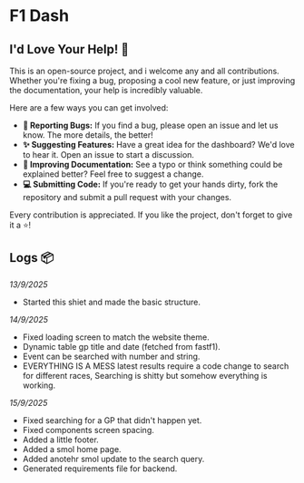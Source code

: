 # F1 Dash

## I'd Love Your Help! 🤝

This is an open-source project, and i welcome any and all contributions. Whether you're fixing a bug, proposing a cool new feature, or just improving the documentation, your help is incredibly valuable.

Here are a few ways you can get involved:

* **🐛 Reporting Bugs:** If you find a bug, please open an issue and let us know. The more details, the better!
* **✨ Suggesting Features:** Have a great idea for the dashboard? We'd love to hear it. Open an issue to start a discussion.
* **📝 Improving Documentation:** See a typo or think something could be explained better? Feel free to suggest a change.
* **💻 Submitting Code:** If you're ready to get your hands dirty, fork the repository and submit a pull request with your changes.

Every contribution is appreciated. If you like the project, don't forget to give it a ⭐!


## Logs 📦

*13/9/2025*
- Started this shiet and made the basic structure.

*14/9/2025*
- Fixed loading screen to match the website theme.
- Dynamic table gp title and date (fetched from fastf1).
- Event can be searched with number and string.
- EVERYTHING IS A MESS latest results require a code change to search for different races, Searching is shitty but somehow everything is working.

*15/9/2025*
- Fixed searching for a GP that didn't happen yet.
- Fixed components screen spacing.
- Added a little footer.
- Added a smol home page.
- Added anotehr smol update to the search query.
- Generated requirements file for backend.